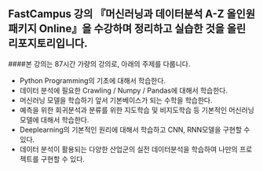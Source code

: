 ## FastCampus 강의 『머신러닝과 데이터분석 A-Z 올인원 패키지 Online』을 수강하며 정리하고 실습한 것을 올린 리포지토리입니다.

####본 강의는 87시간 가량의 강의로, 아래의 주제를 다룹니다.
  - Python Programming의 기초에 대해서 학습한다.
   - 데이터 분석에 필요한 Crawling / Numpy / Pandas에 대해서 학습한다.
   - 머신러닝 모델을 학습하기 앞서 기본베이스가 되는 수학을 학습한다.
   - 예측을 위한 회귀분석과 분류를 위한 지도학습 및 비지도학습 등 기본적인 머신러닝 모델에 대해서 학습한다.
   - Deeplearning의 기본적인 원리에 대해서 학습하고 CNN, RNN모델을 구현할 수 있다.
   - 데이터 분석이 활용되는 다양한 산업군의 실전 데이터분석을 학습하여 나만의 프로젝트를 구현할 수 있다.

